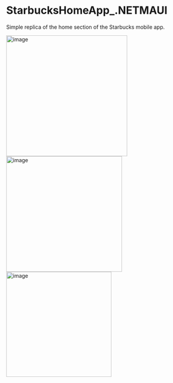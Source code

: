 # StarbucksHomeApp_.NETMAUI
Simple replica of the home section of the Starbucks mobile app.

<img width="323" alt="image" src="https://github.com/BraulioAlejandroNavarreteHorta/StarbucksHomeApp_.NETMAUI/assets/133619100/b350238f-8b8c-4184-8d9c-029af2a600c1"><img width="309" alt="image" src="https://github.com/BraulioAlejandroNavarreteHorta/StarbucksHomeApp_.NETMAUI/assets/133619100/6fff0ef8-4817-4355-a0c2-3a9bceca649d"><img width="281" alt="image" src="https://github.com/BraulioAlejandroNavarreteHorta/StarbucksHomeApp_.NETMAUI/assets/133619100/a4425486-f78f-4f66-91e9-4778333683d7">



